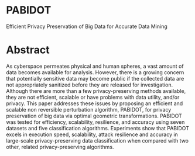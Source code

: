 # PABIDOT
Efficient Privacy Preservation of Big Data for Accurate Data Mining

# Abstract
As cyberspace permeates physical and human spheres, a vast amount of data becomes available for analysis. However, there is a growing concern that potentially sensitive data may become public if the collected data are not appropriately sanitized before they are released for investigation. Although there are more than a few privacy-preserving methods available, they are not efficient, scalable or have problems with data utility, and/or privacy. This paper addresses these issues by proposing an efficient and scalable non reversible perturbation algorithm, PABIDOT, for privacy preservation of big data via optimal geometric transformations. PABIDOT was tested for efficiency, scalability, resilience, and accuracy using seven datasets and five classification algorithms. Experiments show that PABIDOT excels in execution speed, scalability, attack resilience and accuracy in large-scale privacy-preserving data classification when compared with two other, related privacy-preserving algorithms. 


